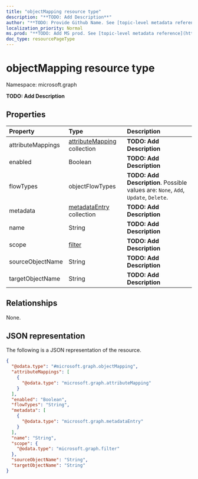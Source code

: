```yaml
---
title: "objectMapping resource type"
description: "**TODO: Add Description**"
author: "**TODO: Provide Github Name. See [topic-level metadata reference](https://msgo.azurewebsites.net/add/document/guidelines/metadata.html#topic-level-metadata)**"
localization_priority: Normal
ms.prod: "**TODO: Add MS prod. See [topic-level metadata reference](https://msgo.azurewebsites.net/add/document/guidelines/metadata.html#topic-level-metadata)**"
doc_type: resourcePageType
---
```


# objectMapping resource type

Namespace: microsoft.graph



**TODO: Add Description**

## Properties
|Property|Type|Description|
|:---|:---|:---|
|attributeMappings|[attributeMapping](../resources/attributemapping.md) collection|**TODO: Add Description**|
|enabled|Boolean|**TODO: Add Description**|
|flowTypes|objectFlowTypes|**TODO: Add Description**. Possible values are: `None`, `Add`, `Update`, `Delete`.|
|metadata|[metadataEntry](../resources/metadataentry.md) collection|**TODO: Add Description**|
|name|String|**TODO: Add Description**|
|scope|[filter](../resources/filter.md)|**TODO: Add Description**|
|sourceObjectName|String|**TODO: Add Description**|
|targetObjectName|String|**TODO: Add Description**|

## Relationships
None.

## JSON representation
The following is a JSON representation of the resource.
<!-- {
  "blockType": "resource",
  "@odata.type": "microsoft.graph.objectMapping"
}
-->
``` json
{
  "@odata.type": "#microsoft.graph.objectMapping",
  "attributeMappings": [
    {
      "@odata.type": "microsoft.graph.attributeMapping"
    }
  ],
  "enabled": "Boolean",
  "flowTypes": "String",
  "metadata": [
    {
      "@odata.type": "microsoft.graph.metadataEntry"
    }
  ],
  "name": "String",
  "scope": {
    "@odata.type": "microsoft.graph.filter"
  },
  "sourceObjectName": "String",
  "targetObjectName": "String"
}
```

